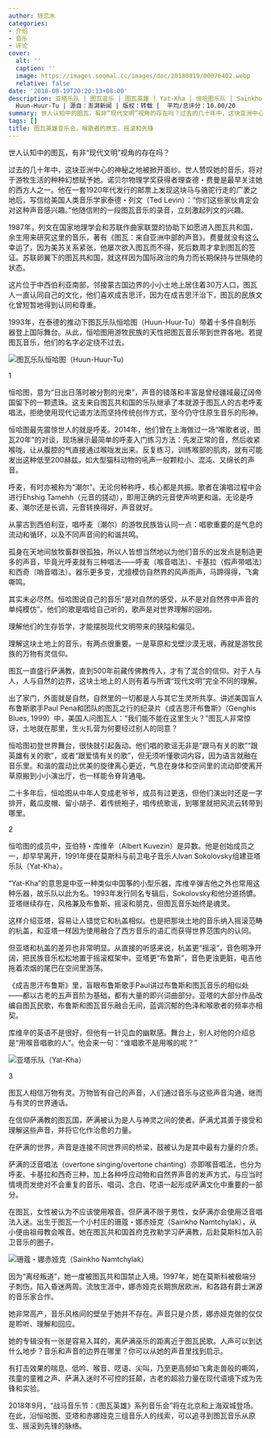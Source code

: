 ```yaml
---
author: 钱恋水
categories:
- 介绍
- 音乐
- 评论
cover:
  alt: ''
  caption: ''
  image: https://images.soomal.cc/images/doc/20180819/00076402.webp
  relative: false
date: '2018-08-19T20:20:13+08:00'
description: 亚塔乐队 | 图瓦音乐 | 图瓦英雄 | Yat-Kha | 恒哈图乐队 | Sainkho Namtchylak | 珊蔻・娜赤娅克 |
  Huun-Huur-Tu | 源自：澎湃新闻 | 版权：转载 |  平均/总评分：10.00/20
summary: 世人认知中的图瓦，有非“现代文明”视角的存在吗？过去的几十年中，这块亚洲中心的神秘之地被掀开面纱。世人赞叹她的音乐，将对于游牧生活的种种幻想赋予她。诺贝尔物理学奖获得者理查德・费曼是最早关注她的西方人之一……
tags: []
title: 图瓦英雄音乐会，喉歌者的原生、摇滚和先锋
---
```


世人认知中的图瓦，有非“现代文明”视角的存在吗？

过去的几十年中，这块亚洲中心的神秘之地被掀开面纱。世人赞叹她的音乐，将对于游牧生活的种种幻想赋予她。诺贝尔物理学奖获得者理查德・费曼是最早关注她的西方人之一。他在一套1920年代发行的邮票上发现这块马与骆驼行走的广袤之地后，写信给美国人类音乐学家泰德・列文（Ted Levin）：“你们这些家伙肯定会对这种声音感兴趣。”他随信附的一段图瓦音乐的录音，立刻激起列文的兴趣。

1987年，列文在国家地理学会和苏联作曲家联盟的协助下如愿进入图瓦共和国，余生用来研究这里的音乐，著有《图瓦：来自亚洲中部的声音》。费曼就没有这么幸运了，因为美苏关系紧张，他屡次欲入图瓦而不得，死后数周才拿到图瓦的签证。苏联卵翼下的图瓦共和国，就这样因为国际政治的角力而长期保持与世隔绝的状态。

这片位于中西伯利亚南部，邻接蒙古国边界的小小土地上居住着30万人口，图瓦人一直认同自己的文化，他们喜欢成吉思汗，因为在成吉思汗治下，图瓦的民族文化曾短暂地得到认同和尊重。

1993年，在泰德的推动下图瓦乐队恒哈图（Huun-Huur-Tu）带着十多件自制乐器登上国际舞台。从此，恒哈图用游牧民族的天性把图瓦音乐带到世界各地。若提图瓦音乐，他们的名字必定绕不过去。

![图瓦乐队恒哈图（Huun-Huur-Tu）](https://images.soomal.cc/images/doc/20180819/00076401.webp)





1

恒哈图，意为“日出日落时被分割的光束”，声音的错落和丰富是曾经疆域最辽阔帝国留下的一颗遗珠。这支来自图瓦共和国的乐队继承了本就源于图瓦人的古老呼麦唱法，拒绝使用现代记谱方法而坚持传统创作方式，至今仍守住原生音乐的形神。

恒哈图最先震惊世人的就是呼麦。2014年，他们曾在上海做过一场“喉歌者说，图瓦20年”的对谈，现场展示最简单的呼麦入门练习方法：先发正常的音，然后收紧喉咙，让从腹腔的气直接通过喉咙发出来。反复练习，训练喉部的肌肉，就有可能发出这种低至200赫兹，如大型猫科动物的吼声一般颗粒小、混沌、又绵长的声音。

呼麦，有时亦被称为“潮尔”。无论何种称呼，核心都是共振。歌者在演唱过程中会进行Ehshig Tamehh（元音的搓动），即用正确的元音使声响更和谐。无论是呼麦、潮尔还是长调，元音转换得好，声音就好。

从蒙古到西伯利亚，唱呼麦（潮尔）的游牧民族皆认同一点：唱歌重要的是气息的流动和循环，以及不同声音间的和谐共鸣。

孤身在天地间放牧畜群很孤独，所以人皆想当然地以为他们音乐的出发点是制造更多的声音，毕竟光呼麦就有三种唱法――呼麦（喉音唱法）、卡基拉（假声带唱法）和西奇（哨音唱法）。器乐更多变，尤擅模仿自然界的风声雨声，马蹄得得，飞禽嘶鸣。

其实未必尽然。恒哈图说自己的音乐“是对自然的感受，从不是对自然界中声音的单纯模仿”。他们的歌是唱给自己听的，歌声是对世界理解的回响。

理解他们的生存哲学，才能摆脱现代文明带来的狭隘和偏见。

理解这块土地上的音乐，有两点很重要。一是草原和戈壁沙漠无垠，再就是游牧民族的万物有灵信仰。

图瓦一直盛行萨满教，直到500年前藏传佛教传入，才有了混合的信仰。对于人与人，人与自然的边界，这块土地上的人则有着与所谓“现代文明”完全不同的理解。

出了家门，外面就是自然，自然里的一切都是人与其它生灵所共享。讲述美国盲人布鲁斯歌手Paul Pena和团队的图瓦之行的纪录片《成吉思汗布鲁斯》（Genghis Blues, 1999）中，美国人问图瓦人：“我们能不能在这里生火？”图瓦人非常惊讶，土地就在那里，生火扎营为何要经过别人的同意？

恒哈图初登世界舞台，很快就引起轰动。他们唱的歌谣无非是“跟马有关的歌”“跟英雄有关的歌”，或者“跟爱情有关的歌”，但无须听懂歌词内容，因为语言就融在音乐里。和谐的震动比优美的旋律离心更近，气息在身体和空间里的流动即使离开草原搬到小小演出厅，也一样能令脊背通电。

二十多年后，恒哈图从中年人变成老爷爷，成员有过更迭，但他们演出时还是一字排开，戴瓜皮帽、留小胡子、着传统袍子，唱传统歌谣，到哪里就把风流云转带到哪里。

2

恒哈图的成员中，亚伯特・库维辛（Albert Kuvezin）是异数。他是创始成员之一，却早早离开，1991年便在莫斯科与前卫电子音乐人Ivan Sokolovsky组建亚塔乐队（Yat-Kha）。

“Yat-Kha”的意思是中亚一种类似中国筝的小型乐器，库维辛弹吉他之外也常用这种乐器，故乐队以此为名。1993年发行同名专辑后，Sokolovsky和他分道扬镳。亚塔继续存在，风格兼及布鲁斯、摇滚和朋克，但图瓦音乐始终是魂灵。

这样介绍亚塔，容易让人错觉它和杭盖相似。也是把那块土地的音乐纳入摇滚范畴的杭盖，和亚塔一样因为使用融合了西方音乐的语汇而获得世界范围内的认同。

但亚塔和杭盖的差异也非常明显。从直接的听感来说，杭盖更“摇滚”，音色明净开阔，把民族音乐松松地置于摇滚框架中。亚塔更“布鲁斯”，音色更浊更脏，电吉他拖着浓烟的尾巴在空间里游荡。

《成吉思汗布鲁斯》里，盲眼布鲁斯歌手Paul讲过布鲁斯和图瓦音乐的相似处――都以古老的五声音阶为基础，都有大量的即兴词曲部分。亚塔的大部分作品改编自图瓦民歌，布鲁斯和图瓦音乐融合无间，蓝调沉郁的色泽和喉歌者的频率亦相契。

库维辛的英语不是很好，但他有一针见血的幽默感。舞台上，别人对他的介绍总是“用喉音唱歌的人”。他会来一句：“谁唱歌不是用喉的呢？”

![亚塔乐队（Yat-Kha）](https://images.soomal.cc/images/doc/20180819/00076402.webp)





3

图瓦人相信万物有灵。万物皆有自己的声音，人们通过音乐与这些声音沟通，继而与有灵的世界通话。

在信仰萨满教的图瓦国，萨满被认为是人与神灵之间的使者。萨满尤其善于接受和理解这些声音，并将它化作治愈的力量。

在萨满的世界，声音是连接不同世界间的桥梁，鼓被认为是其中最有力量的介质。

萨满的泛音唱法（overtone singing/overtone chanting）亦即喉音唱法，也分为呼麦、卡基拉和西奇三种，加上各种呼应动物和自然界声音的发声方式，与应当时情境而发绝对不会重复的音乐、唱词、念白、呓语一起形成萨满文化中重要的一部分。

在图瓦，女性被认为不应该使用喉音。但萨满不限于男性，女萨满亦会使用泛音唱法入迷。出生于图瓦一个小村庄的珊蔻・娜赤娅克（Sainkho Namtchylak），从小便由祖母教会喉音。她在图瓦共和国首府克孜勒学习萨满教，后赴莫斯科加入前卫音乐的圈子。

![珊蔻・娜赤娅克（Sainkho Namtchylak）](https://images.soomal.cc/images/doc/20180819/00076403.webp)





因为“离经叛道”，她一度被图瓦共和国禁止入境。1997年，她在莫斯科被极端分子刺伤，陷入昏迷两周。流放生涯中，娜赤娅克长期旅居欧洲，和各路有爵士渊源的音乐家合作。

她非常高产，音乐风格间的壁垒于她并不存在。声音只是介质，娜赤娅克做的仅仅是聆听、理解和回应。

她的专辑没有一张是容易入耳的，离萨满巫乐的距离近于图瓦民歌。人声可以到达什么地步？音乐和声音的边界在哪里？你可以从她的声音里找到启示。

有打击效果的喘息、低吟、喉音、呓语、尖叫，乃至更高频如飞禽走兽般的嘶鸣，孩童的童稚之声、萨满入迷时不可控的狂颠，古老的超验力量在现代语境下成为先锋和实验。

2018年9月，“战马音乐节：《图瓦英雄》系列音乐会”将在北京和上海双城登场。在此，沿恒哈图、亚塔和赤娜娅克三组音乐人的线索，可以追寻到图瓦音乐从原生、摇滚到先锋的脉络。
